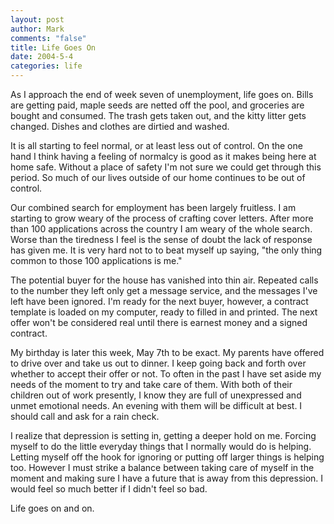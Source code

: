 ```yaml
--- 
layout: post
author: Mark
comments: "false"
title: Life Goes On
date: 2004-5-4
categories: life
---
```

As I approach the end of week seven of unemployment, life goes on. Bills are getting paid, maple seeds are netted off the pool, and groceries are bought and consumed. The trash gets taken out, and the kitty litter gets changed. Dishes and clothes are dirtied and washed.

It is all starting to feel normal, or at least less out of control. On the one hand I think having a feeling of normalcy is good as it makes being here at home safe. Without a place of safety I'm not sure we could get through this period. So much of our lives outside of our home continues to be out of control.

Our combined search for employment has been largely fruitless. I am starting to grow weary of the process of crafting cover letters. After more than 100 applications across the country I am weary of the whole search. Worse than the tiredness I feel is the sense of doubt the lack of response has given me. It is very hard not to to beat myself up saying, "the only thing common to those 100 applications is me."

The potential buyer for the house has vanished into thin air. Repeated calls to the number they left only get a message service, and the messages I've left have been ignored. I'm ready for the next buyer, however, a contract template is loaded on my computer, ready to filled in and printed. The next offer won't be considered real until there is earnest money and a signed contract.

My birthday is later this week, May 7th to be exact. My parents have offered to drive over and take us out to dinner. I keep going back and forth over whether to accept their offer or not. To often in the past I have set aside my needs of the moment to try and take care of them. With both of their children out of work presently, I know they are full of unexpressed and unmet emotional needs. An evening with them will be difficult at best. I should call and ask for a rain check.

I realize that depression is setting in, getting a deeper hold on me. Forcing myself to do the little everyday things that I normally would do is helping. Letting myself off the hook for ignoring or putting off larger things is helping too. However I must strike a balance between taking care of myself in the moment and making sure I have a future that is away from this depression. I would feel so much better if I didn't feel so bad.

Life goes on and on.

